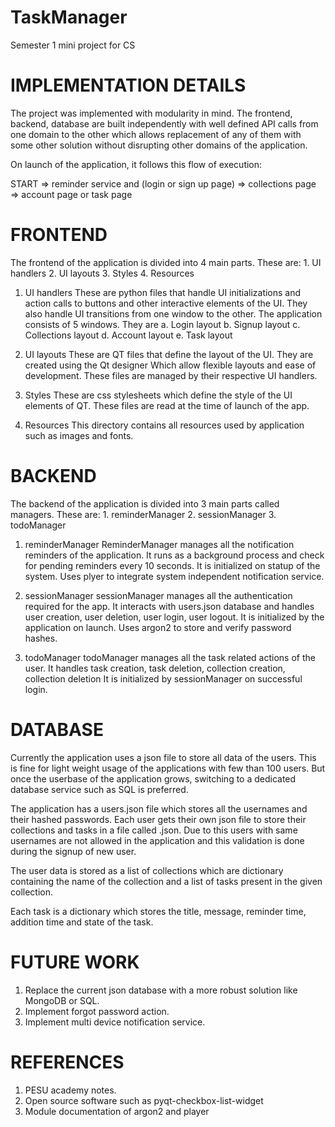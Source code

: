 # TaskManager
Semester 1 mini project for CS

IMPLEMENTATION DETAILS
======================

The project was implemented with modularity in mind. The frontend, backend, database are built independently
with well defined API calls from one domain to the other which allows replacement of any of them with
some other solution without disrupting other domains of the application.

On launch of the application, it follows this flow of execution:

START => reminder service and (login or sign up page) => collections page => account page or task page

FRONTEND
========

The frontend of the application is divided into 4 main parts. These are:
    1. UI handlers
    2. UI layouts
    3. Styles
    4. Resources

1. UI handlers
    These are python files that handle UI initializations and action calls to buttons and
    other interactive elements of the  UI. They also handle UI transitions from one window to the
    other. The application consists of 5 windows. They are
        a. Login layout
        b. Signup layout
        c. Collections layout
        d. Account layout
        e. Task layout

2. UI layouts
    These are QT files that define the layout of the UI. They are created using the Qt designer
    Which allow flexible layouts and ease of development. These files are managed by their
    respective UI handlers.

3. Styles
    These are css stylesheets which define the style of the UI elements of QT. These files are
    read at the time of launch of the app.

4. Resources
    This directory contains all resources used by application such as images and fonts.

BACKEND
=======

The backend of the application is divided into 3 main parts called managers. These are:
    1. reminderManager
    2. sessionManager
    3. todoManager

1. reminderManager
    ReminderManager manages all the notification reminders of the application. It runs as a
    background process and check for pending reminders every 10 seconds. It is initialized on statup
    of the system. Uses plyer to integrate system independent notification service.

2. sessionManager
    sessionManager manages all the authentication required for the app. It interacts with users.json
    database and handles user creation, user deletion, user login, user logout. It is initialized by
    the application on launch. Uses argon2 to store and verify password hashes.

3. todoManager
    todoManager manages all the task related actions of the user. It handles task creation, task deletion,
    collection creation, collection deletion It is initialized by sessionManager on successful login.

DATABASE
========

Currently the application uses a json file to store all data of the users. This is fine for light
weight usage of the applications with few than 100 users. But once the userbase of the application
grows, switching to a dedicated database service such as SQL is preferred.

The application has a users.json file which stores all the usernames and their hashed passwords.
Each user gets their own json file to store their collections and tasks in a file called <username>.json.
Due to this users with same usernames are not allowed in the application and this validation is done
during the signup of new user.

The user data is stored as a list of collections which are dictionary containing the name of the
collection and a list of tasks present in the given collection.

Each task is a dictionary which stores the title, message, reminder time, addition time and state
of the task.

FUTURE WORK
===========

1. Replace the current json database with a more robust solution like MongoDB or SQL.
2. Implement forgot password action.
3. Implement multi device notification service.

REFERENCES
==========

1. PESU academy notes.
2. Open source software such as pyqt-checkbox-list-widget
3. Module documentation of argon2 and player
